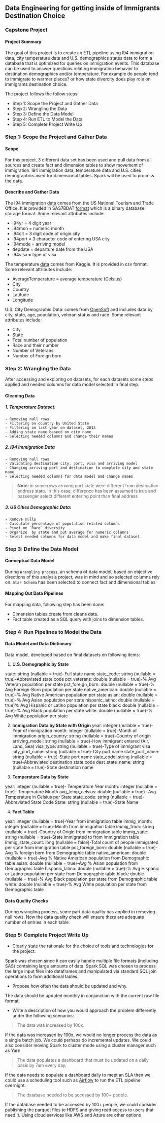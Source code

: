 ## Data Engineering for getting inside of Immigrants Destination Choice
### Capstone Project

#### Project Summary
The goal of this project is to create an ETL pipeline using I94 immigration data, city temperature data and U.S. demographics states data to form a database that is optimized for queries on immigration events. This database can be used to answer questions relating immigration behavior to destination demographics and/or temperature. For example do people tend to immigrate to warmer places? or how state divercity does play role on immigrants destination choice.

The project follows the follow steps:
* Step 1: Scope the Project and Gather Data
* Step 2: Wrangling the Data
* Step 3: Define the Data Model
* Step 4: Run ETL to Model the Data
* Step 5: Complete Project Write Up

### Step 1: Scope the Project and Gather Data

#### Scope 
For this project, 3 different data set has been used and pull data from all sources and create fact and dimension tables to show movement of immigration.
I94 immigration data, temperature data and U.S. cities demographics used for dimensional tables. Spark will be used to process the data.

#### Describe and Gather Data 
The I94 immigration [data](https://travel.trade.gov/research/reports/i94/historical/2016.html) comes from the US National Tourism and Trade Office. It is provided in SAS7BDAT [format](https://cran.r-project.org/web/packages/sas7bdat/vignettes/sas7bdat.pdf) which is a binary database storage format. Some relevant attributes include:
* i94yr = 4 digit year
* i94mon = numeric month
* i94cit = 3 digit code of origin city
* i94port = 3 character code of entering USA city
* i94mode = arriving model
* depdate = departure date from the USA
* i94visa = type of  visa

The temperature [data](https://www.kaggle.com/berkeleyearth/climate-change-earth-surface-temperature-data) comes from Kaggle. It is provided in csv format. Some relevant attributes include:
* AverageTemperature = average temperature (Celsius)
* City
* Country
* Latitude
* Longitude 

U.S. City Demographic Data: comes from [OpenSoft](https://public.opendatasoft.com/) and includes data by city, state, age, population, veteran status and race. Some relevant attributes include:
* City
* State
* Total number of population
* Race and their number
* Number of Veterans
* Number of Foreign born

### Step 2: Wrangling the Data

After accessing and exploring on datasets, for each datasets some steps applied and needed columns for data model selected in final step.

#### Cleaning Data

##### 1. Temperature Dataset:
    - Removing null rows
    - Filtering on country by United State
    - Filtering on last year on dataset, 2013
    - Adding state name baseed on city name
    - Selecting needed columns and change their names

##### 2. I94 Immigration Data
    - Removing null rows
    - Validating destination city, port, visa and arriving model
    - Changing arriving port and destination to complete city and state name
    - Selecting needed columns for data model and change names
> **Note**: in some rows arriving port state were different from destination address state. In this case, difference has been assumed is true and passenger select different entering point than final address

##### 3. US Cities Demographic Data:
    - Remove nulls
    - Calculate percentage of population related columns
    - Pivot on `Race` diversity
    - Organize  by state and put average for numeric columns
    - Select needed columns for data model and make final dataset

### Step 3: Define the Data Model

#### Conceptual Data Model
During `Wrangling process`, an schema of data model, based on objective directions of this analysis project, was in mind and so selected columns rely on.
`Star Schema` has been selected to connect fact and dimensional tables.

#### Mapping Out Data Pipelines
For mapping data, following step has been done:
* Dimension tables create from cleans data.
* Fact table created as a SQL query with joins to dimension tables.

### Step 4: Run Pipelines to Model the Data 
#### Data Model and Data Dictionary
Data model, developed based on final datasets on following items:

1. **U.S. Demographic by State**

state: string (nullable = true)-Full state name
state_code: string (nullable = true)-Abbreviated state code
pct_veterans: double (nullable = true)-% Avg Veteran population per state
pct_foreign_born: double (nullable = true)-% Avg Foreign-Born population per state
native_american: double (nullable = true)-% Avg Native American population per state
asian: double (nullable = true)-% Avg Asian population per state
hispanic_latino: double (nullable = true)% Avg Hispanic or Latino population per state
black: double (nullable = true)-% Avg Black population per state
white: double (nullable = true)-% Avg White population per state

2. **Immigration Data by State with Origin**
year: integer (nullable = true)-Year of immigration
month: integer (nullable = true)-Month of immigration
origin_country: string (nullable = true)-Country of origin
arriving_model: string (nullable = true)-How immigrant entered (Air, Land, Sea)
visa_type: string (nullable = true)-Type of immigrant visa
city_port_name: string (nullable = true)-City port name
state_port_name: string (nullable = true)-State port name
state_code: string (nullable = true)-Abbreviated destination state code
dest_state_name: string (nullable = true)-State destination name

3. **Temperature Data by State**

year: integer (nullable = true)- Temperature Year
month: integer (nullable = true)- Temperature Month
avg_temp_celsius: double (nullable = true)- Avg Temperature in Celsius per State
state_code: string (nullable = true)-Abbreviated State Code
State: string (nullable = true)-State Name

4. **Fact Table**

year: integer (nullable = true)-Year from immigration table
immig_month: integer (nullable = true)-Month from immigration table
immig_from: string (nullable = true)-Country of Origin from immigration table
immig_state: string (nullable = true)-State immigrated to from immigration table
immig_state_count: long (nullable = false)-Total count of people immigrated per state from immigration table
pct_foreign_born: double (nullable = true)-Avg % foreign born from Demographic table
native_american: double (nullable = true)-Avg % Native American population from Demographic table
asian: double (nullable = true)-Avg % Asian population from Demographic table
hispanic_latino: double (nullable = true)-% Avg Hispanic or Latino population per state from Demographic table
black: double (nullable = true)-% Avg Black population per state from Demographic table
white: double (nullable = true)-% Avg White population per state from Demographic table


#### Data Quality Checks
During wrangling process, some part data quality has applied in removing null rows. Now the data quality check will ensure there are adequate number of entries in each table.

### Step 5: Complete Project Write Up
* Clearly state the rationale for the choice of tools and technologies for the project.

Spark was chosen since it can easily handle multiple file formats (including SAS) containing large amounts of data. Spark SQL was chosen to process the large input files into dataframes and manipulated via standard SQL join operations to form additional tables.

* Propose how often the data should be updated and why.

The data should be updated monthly in conjunction with the current raw file format.

* Write a description of how you would approach the problem differently under the following scenarios:

>The data was increased by 100x.
 
If the data was increased by 100x, we would no longer process the data as a single batch job. We could perhaps do incremental updates. We could also consider moving Spark to cluster mode using a cluster manager such as Yarn.  
 
>The data populates a dashboard that must be updated on a daily basis by 7am every day.
 
If the data needs to populate a dashboard daily to meet an SLA then we could use a scheduling tool such as [Airflow](https://airflow.apache.org) to run the ETL pipeline overnight.
 
>The database needed to be accessed by 100+ people.
 
If the database needed to be accessed by 100+ people, we could consider publishing the parquet files to HDFS and giving read access to users that need it. Using cloud services like AWS and Azure are other options